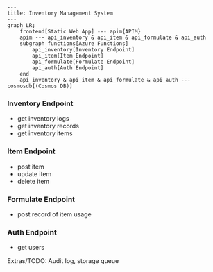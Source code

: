 ```mermaid
---
title: Inventory Management System
---
graph LR;
    frontend[Static Web App] --- apim{APIM}
    apim --- api_inventory & api_item & api_formulate & api_auth
    subgraph functions[Azure Functions]
        api_inventory[Inventory Endpoint]
        api_item[Item Endpoint]
        api_formulate[Formulate Endpoint]
        api_auth[Auth Endpoint]
    end
    api_inventory & api_item & api_formulate & api_auth --- cosmosdb[(Cosmos DB)]
```


### Inventory Endpoint
 - get inventory logs
 - get inventory records
 - get inventory items
### Item Endpoint
 - post item
 - update item
 - delete item
### Formulate Endpoint
 - post record of item usage
### Auth Endpoint
 - get users

Extras/TODO:  Audit log, storage queue

